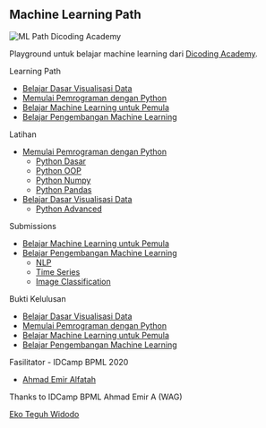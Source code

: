 ## Machine Learning Path

![ML Path Dicoding Academy](https://d17ivq9b7rppb3.cloudfront.net/original/academy/machine_learning_developer_logo_160920145824.png)

Playground untuk belajar machine learning dari [Dicoding Academy](https://www.dicoding.com/learningpaths/30).

Learning Path
- [Belajar Dasar Visualisasi Data](https://www.dicoding.com/academies/177)
- [Memulai Pemrograman dengan Python](https://www.dicoding.com/academies/86)
- [Belajar Machine Learning untuk Pemula](https://www.dicoding.com/academies/184)
- [Belajar Pengembangan Machine Learning](https://www.dicoding.com/academies/185)

Latihan
- [Memulai Pemrograman dengan Python](https://github.com/ekoteguhw/dicoding-ml/tree/master/02-pemrograman-python)
  - [Python Dasar](https://github.com/ekoteguhw/dicoding-ml/blob/master/02-pemrograman-python/01-python-dasar.ipynb)
  - [Python OOP](https://github.com/ekoteguhw/dicoding-ml/blob/master/02-pemrograman-python/02-python-oop.ipynb)
  - [Python Numpy](https://github.com/ekoteguhw/dicoding-ml/blob/master/02-pemrograman-python/03-python-numpy.ipynb)
  - [Python Pandas](https://github.com/ekoteguhw/dicoding-ml/blob/master/02-pemrograman-python/04-python-pandas.ipynb)
- [Belajar Dasar Visualisasi Data](https://github.com/ekoteguhw/dicoding-ml/tree/master/01-visualisasi-data)
  - [Python Advanced](https://github.com/ekoteguhw/dicoding-ml/blob/master/01-visualisasi-data/case-study.ipynb)

Submissions
- [Belajar Machine Learning untuk Pemula](https://nbviewer.jupyter.org/github/ekoteguhw/dicoding-ml/blob/master/03-ml-pemula/Submission%20Final%20-%20Image%20Classification.ipynb)
- [Belajar Pengembangan Machine Learning](https://github.com/ekoteguhw/dicoding-ml/tree/master/04-ml-intermediate)
  - [NLP](https://github.com/ekoteguhw/dicoding-ml/blob/master/04-ml-intermediate/Submission%2001%20-%20NLP.ipynb)
  - [Time Series](https://nbviewer.jupyter.org/github/ekoteguhw/dicoding-ml/blob/master/04-ml-intermediate/Submission%2002%20-%20Time%20Series.ipynb)
  - [Image Classification](https://github.com/ekoteguhw/dicoding-ml/blob/master/04-ml-intermediate/Submission%2003%20-%20Image%20Classification%20Model%20Deployment.ipynb)

Bukti Kelulusan
- [Belajar Dasar Visualisasi Data](https://www.dicoding.com/certificates/ON9ZOWG2YXG5)
- [Memulai Pemrograman dengan Python](https://www.dicoding.com/certificates/Y6RPNQMG9P2M)
- [Belajar Machine Learning untuk Pemula](https://www.dicoding.com/certificates/G1OP83962XQK)
- [Belajar Pengembangan Machine Learning](https://www.dicoding.com/certificates/2RVZKVV2EXD5)

Fasilitator - IDCamp BPML 2020
- [Ahmad Emir Alfatah](https://www.linkedin.com/in/aemiralfath/)


Thanks to IDCamp BPML Ahmad Emir A (WAG)

[Eko Teguh Widodo](https://www.linkedin.com/in/ekoteguh/)

